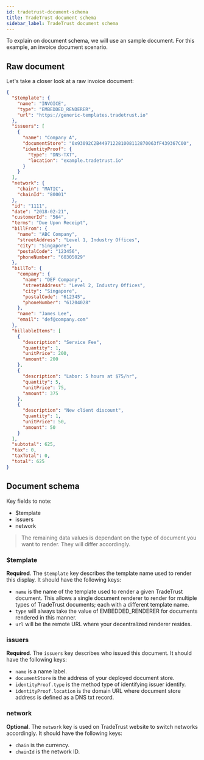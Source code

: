 ```yaml
---
id: tradetrust-document-schema
title: TradeTrust document schema
sidebar_label: TradeTrust document schema
---
```


To explain on document schema, we will use an sample document. For this example, an invoice document scenario.

## Raw document

Let's take a closer look at a raw invoice document:

```json
{
  "$template": {
    "name": "INVOICE",
    "type": "EMBEDDED_RENDERER",
    "url": "https://generic-templates.tradetrust.io"
  },
  "issuers": [
    {
      "name": "Company A",
      "documentStore": "0x93092C2B449712281008112870063fF439367C00",
      "identityProof": {
        "type": "DNS-TXT",
        "location": "example.tradetrust.io"
      }
    }
  ],
  "network": {
    "chain": "MATIC",
    "chainId": "80001"
  },
  "id": "1111",
  "date": "2018-02-21",
  "customerId": "564",
  "terms": "Due Upon Receipt",
  "billFrom": {
    "name": "ABC Company",
    "streetAddress": "Level 1, Industry Offices",
    "city": "Singapore",
    "postalCode": "123456",
    "phoneNumber": "60305029"
  },
  "billTo": {
    "company": {
      "name": "DEF Company",
      "streetAddress": "Level 2, Industry Offices",
      "city": "Singapore",
      "postalCode": "612345",
      "phoneNumber": "61204028"
    },
    "name": "James Lee",
    "email": "def@company.com"
  },
  "billableItems": [
    {
      "description": "Service Fee",
      "quantity": 1,
      "unitPrice": 200,
      "amount": 200
    },
    {
      "description": "Labor: 5 hours at $75/hr",
      "quantity": 5,
      "unitPrice": 75,
      "amount": 375
    },
    {
      "description": "New client discount",
      "quantity": 1,
      "unitPrice": 50,
      "amount": 50
    }
  ],
  "subtotal": 625,
  "tax": 0,
  "taxTotal": 0,
  "total": 625
}
```

## Document schema

Key fields to note:

- $template
- issuers
- network

> The remaining data values is dependant on the type of document you want to render. They will differ accordingly.

### $template

**Required**. The `$template` key describes the template name used to render this display. It should have the following keys:

- `name` is the name of the template used to render a given TradeTrust document. This allows a single document renderer to render for multiple types of TradeTrust documents; each with a different template name.
- `type` will always take the value of EMBEDDED_RENDERER for documents rendered in this manner.
- `url` will be the remote URL where your decentralized renderer resides.

### issuers

**Required**. The `issuers` key describes who issued this document. It should have the following keys:

- `name` is a name label.
- `documentStore` is the address of your deployed document store.
- `identityProof.type` is the method type of identifying issuer identify.
- `identityProof.location` is the domain URL where document store address is defined as a DNS txt record.

### network

**Optional**. The `network` key is used on TradeTrust website to switch networks accordingly. It should have the following keys:

- `chain` is the currency.
- `chainId` is the network ID.
